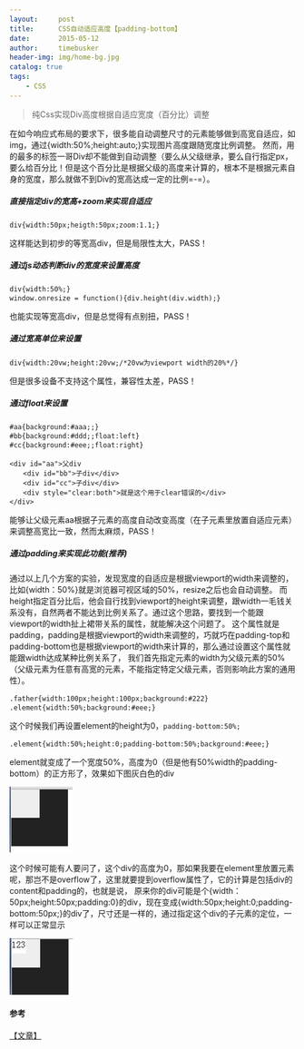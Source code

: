 ```yaml
---
layout:     post
title:      CSS自动适应高度【padding-bottom】
date:       2015-05-12
author:     timebusker
header-img: img/home-bg.jpg
catalog: true
tags:
    - CSS
---
```


> 纯Css实现Div高度根据自适应宽度（百分比）调整

在如今响应式布局的要求下，很多能自动调整尺寸的元素能够做到高宽自适应，如img，通过{width:50%;height:auto;}实现图片高度跟随宽度比例调整。
然而，用的最多的标签一哥Div却不能做到自动调整（要么从父级继承，要么自行指定px，要么给百分比！但是这个百分比是根据父级的高度来计算的，根本不是根据元素自身的宽度，那么就做不到Div的宽高达成一定的比例=-=）。


##### 直接指定div的宽高+zoom来实现自适应

```
div{width:50px;heigth:50px;zoom:1.1;}
```

这样能达到初步的等宽高div，但是局限性太大，PASS！

##### 通过js动态判断div的宽度来设置高度

```
div{width:50%;}
window.onresize = function(){div.height(div.width);}
```

也能实现等宽高div，但是总觉得有点别扭，PASS！

##### 通过宽高单位来设置

```
div{width:20vw;height:20vw;/*20vw为viewport width的20%*/}
```

但是很多设备不支持这个属性，兼容性太差，PASS！

##### 通过float来设置

```
#aa{background:#aaa;;}
#bb{background:#ddd;;float:left} 
#cc{background:#eee;;float:right}

<div id="aa">父div 
　　<div id="bb">子div</div> 
　　<div id="cc">子div</div> 
　　<div style="clear:both">就是这个用于clear错误的</div>
</div>
```

能够让父级元素aa根据子元素的高度自动改变高度（在子元素里放置自适应元素）来调整高宽比一致，然而太麻烦，PASS！

##### 通过padding来实现此功能(推荐)

通过以上几个方案的实验，发现宽度的自适应是根据viewport的width来调整的，比如{width：50%}就是浏览器可视区域的50%，resize之后也会自动调整。
而height指定百分比后，他会自行找到viewport的height来调整，跟width一毛钱关系没有，自然两者不能达到比例关系了。通过这个思路，要找到一个能跟viewport的width扯上裙带关系的属性，就能解决这个问题了。
这个属性就是padding，padding是根据viewport的width来调整的，巧就巧在padding-top和padding-bottom也是根据viewport的width来计算的，那么通过设置这个属性就能跟width达成某种比例关系了，
我们首先指定元素的width为父级元素的50%（父级元素为任意有高宽的元素，不能指定特定父级元素，否则影响此方案的通用性）。

```
.father{width:100px;height:100px;background:#222}
.element{width:50%;background:#eee;}
```

这个时候我们再设置element的height为0，`padding-bottom:50%;`

```
.element{width:50%;height:0;padding-bottom:50%;background:#eee;}
```

element就变成了一个宽度50%，高度为0（但是他有50%width的padding-bottom）的正方形了，效果如下图灰白色的div

![image](/img/css/css-padding.jpg)  

这个时候可能有人要问了，这个div的高度为0，那如果我要在element里放置元素呢，那岂不是overflow了，这里就要提到overflow属性了，它的计算是包括div的content和padding的，也就是说，
原来你的div可能是个{width：50px;height:50px;padding:0}的div，现在变成{width:50px;height:0;padding-bottom:50px;}的div了，尺寸还是一样的，通过指定这个div的子元素的定位，一样可以正常显示

![image](/img/css/css-padding1.jpg)  

#### 参考
[【文章】](http://zihua.li/2013/12/keep-height-relevant-to-width-using-css/)